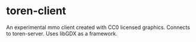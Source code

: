 # toren-client
An experimental mmo client created with CC0 licensed graphics. Connects to toren-server. Uses libGDX as a framework.
